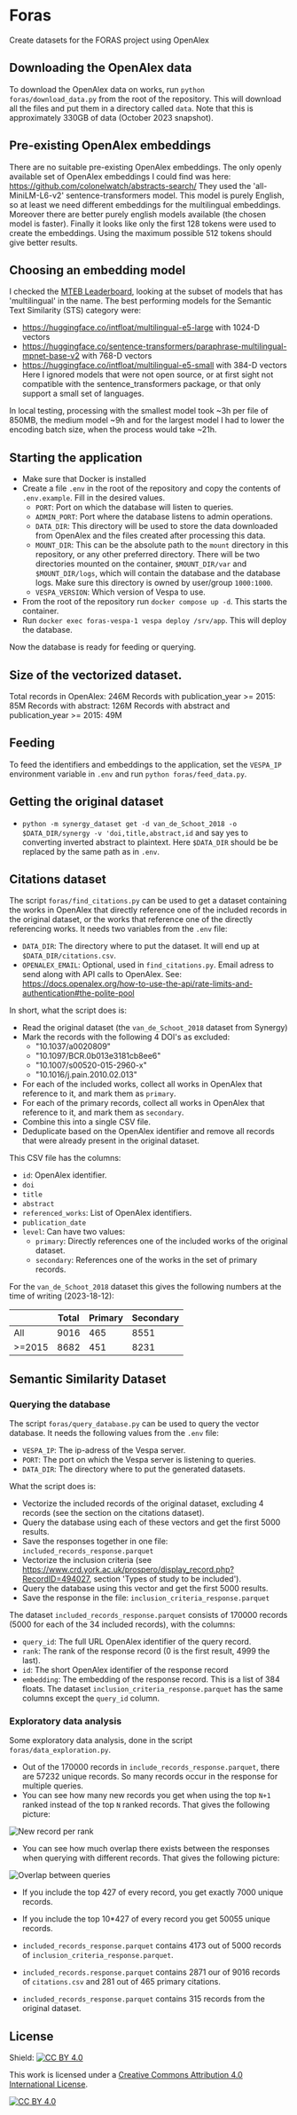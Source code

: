 # Foras
Create datasets for the FORAS project using OpenAlex

## Downloading the OpenAlex data
To download the OpenAlex data on works, run `python foras/download_data.py` from the
root of the repository. This will download all the files and put them in a directory
called `data`. Note that this is approximately 330GB of data (October 2023 snapshot).

## Pre-existing OpenAlex embeddings
There are no suitable pre-existing OpenAlex embeddings.
The only openly available set of OpenAlex embeddings I could find was here:
https://github.com/colonelwatch/abstracts-search/
They used the 'all-MiniLM-L6-v2' sentence-transformers model. This model is purely
English, so at least we need different embeddings for the multilingual embeddings.
Moreover there are better purely english models available (the chosen model is faster).
Finally it looks like only the first 128 tokens were used to create the embeddings.
Using the maximum possible 512 tokens should give better results. 

## Choosing an embedding model
I checked the [MTEB Leaderboard](https://huggingface.co/spaces/mteb/leaderboard),
looking at the subset of models that has 'multilingual' in the name. The best performing
models for the Semantic Text Similarity (STS) category were:
- https://huggingface.co/intfloat/multilingual-e5-large with 1024-D vectors
- https://huggingface.co/sentence-transformers/paraphrase-multilingual-mpnet-base-v2 with 768-D vectors
- https://huggingface.co/intfloat/multilingual-e5-small with 384-D vectors
Here I ignored models that were not open source, or at first sight not compatible with
the sentence_transformers package, or that only support a small set of languages.

In local testing, processing with the smallest model took ~3h per file of 850MB,
the medium model ~9h and for the largest model I had to lower the encoding batch size,
when the process would take ~21h.

## Starting the application
- Make sure that Docker is installed
- Create a file `.env` in the root of the repository and copy the contents of `.env.example`. Fill in the desired values. 
    - `PORT`: Port on which the database will listen to queries.
    - `ADMIN_PORT`: Port where the database listens to admin operations.
    - `DATA_DIR`: This directory will be used to store the data downloaded from OpenAlex and the files created after processing this data.
    - `MOUNT_DIR`: This can be the absolute path to the `mount` directory in this repository, or any other preferred directory. There will be two directories mounted on the container, `$MOUNT_DIR/var` and `$MOUNT_DIR/logs`, which will contain the database and the database logs. Make sure this directory is owned by user/group `1000:1000`.
    - `VESPA_VERSION`: Which version of Vespa to use.
- From the root of the repository run `docker compose up -d`. This starts the container.
- Run `docker exec foras-vespa-1 vespa deploy /srv/app`. This will deploy the database.

Now the database is ready for feeding or querying.

## Size of the vectorized dataset.
Total records in OpenAlex: 246M
Records with publication_year >= 2015: 85M
Records with abstract: 126M
Records with abstract and publication_year >= 2015: 49M

## Feeding
To feed the identifiers and embeddings to the application, set the `VESPA_IP` environment variable in `.env` and run `python foras/feed_data.py`.

## Getting the original dataset
- `python -m synergy_dataset get -d van_de_Schoot_2018 -o $DATA_DIR/synergy -v 'doi,title,abstract,id` and say yes to converting inverted abstract to plaintext. Here `$DATA_DIR` should be be replaced by the same path as in `.env`.

## Citations dataset
The script `foras/find_citations.py` can be used to get a dataset containing the works in OpenAlex that directly reference one of the included records in the original dataset, or the works that reference one of the directly referencing works. It needs two variables from the `.env` file:
- `DATA_DIR`: The directory where to put the dataset. It will end up at `$DATA_DIR/citations.csv`.
- `OPENALEX_EMAIL`: Optional, used in `find_citations.py`. Email adress to send along with API calls to OpenAlex. See: https://docs.openalex.org/how-to-use-the-api/rate-limits-and-authentication#the-polite-pool

In short, what the script does is:
- Read the original dataset (the `van_de_Schoot_2018` dataset from Synergy)
- Mark the records with the following 4 DOI's as excluded:
    - "10.1037/a0020809"
    - "10.1097/BCR.0b013e3181cb8ee6"
    - "10.1007/s00520-015-2960-x"
    - "10.1016/j.pain.2010.02.013"
- For each of the included works, collect all works in OpenAlex that reference to it, and mark them as `primary`.
- For each of the primary records, collect all works in OpenAlex that reference to it, and mark them as `secondary`.
- Combine this into a single CSV file.
- Deduplicate based on the OpenAlex identifier and remove all records that were already present in the original dataset.

This CSV file has the columns:
- `id`: OpenAlex identifier.
- `doi`
- `title`
- `abstract`
- `referenced_works`: List of OpenAlex identifiers.
- `publication_date`
- `level`: Can have two values:
    - `primary`: Directly references one of the included works of the original dataset.
    - `secondary`: References one of the works in the set of primary records.

For the `van_de_Schoot_2018` dataset this gives the following numbers at the time of writing (2023-18-12):

|        | Total | Primary | Secondary |
|--------|-------|---------|-----------|
| All    | 9016  | 465     | 8551      |
| >=2015 | 8682  | 451     | 8231      |


## Semantic Similarity Dataset
### Querying the database
The script `foras/query_database.py` can be used to query the vector database. It needs the following values from the `.env` file:
- `VESPA_IP`: The ip-adress of the Vespa server.
- `PORT`: The port on which the Vespa server is listening to queries.
- `DATA_DIR`: The directory where to put the generated datasets.

What the script does is:
- Vectorize the included records of the original dataset, excluding 4 records (see the section on the citations dataset).
- Query the database using each of these vectors and get the first 5000 results.
- Save the responses together in one file: `included_records_response.parquet`
- Vectorize the inclusion criteria (see https://www.crd.york.ac.uk/prospero/display_record.php?RecordID=494027, section 'Types of study to be included').
- Query the database using this vector and get the first 5000 results.
- Save the response in the file: `inclusion_criteria_response.parquet`

The dataset `included_records_response.parquet` consists of 170000 records (5000 for each of the 34 included records), with the columns:
- `query_id`: The full URL OpenAlex identifier of the query record.
- `rank`: The rank of the response record (0 is the first result, 4999 the last).
- `id`: The short OpenAlex identifier of the response record
- `embedding`: The embedding of the response record. This is a list of 384 floats.
The dataset `inclusion_criteria_response.parquet` has the same columns except the `query_id` column.

### Exploratory data analysis
Some exploratory data analysis, done in the script `foras/data_exploration.py`.
- Out of the 170000 records in `include_records_response.parquet`, there are 57232 unique records. So many records occur in the response for multiple queries.
- You can see how many new records you get when using the top `N+1` ranked instead of the top `N` ranked records. That gives the following picture:

![New record per rank](n_unique_at_rank.png)

- You can see how much overlap there exists between the responses when querying with different records. That gives the following picture:

![Overlap between queries](overlap_clustered.png)

- If you include the top 427 of every record, you get exactly 7000 unique records.
- If you include the top 10*427 of every record you get 50055 unique records.

- `included_records_response.parquet` contains 4173 out of 5000 records of `inclusion_criteria_response.parquet`.
- `included_records.response.parquet` contains 2871 our of 9016 records of `citations.csv` and 281 out of 465 primary citations.
- `included_records_response.parquet` contains 315 records from the original dataset.

## License

Shield: [![CC BY 4.0][cc-by-shield]][cc-by]

This work is licensed under a
[Creative Commons Attribution 4.0 International License][cc-by].

[![CC BY 4.0][cc-by-image]][cc-by]

[cc-by]: http://creativecommons.org/licenses/by/4.0/
[cc-by-image]: https://i.creativecommons.org/l/by/4.0/88x31.png
[cc-by-shield]: https://img.shields.io/badge/License-CC%20BY%204.0-lightgrey.svg
